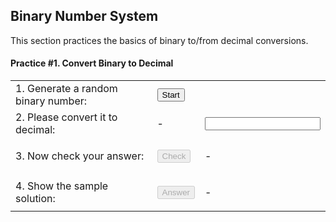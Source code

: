## Binary Number System
This section practices the basics of binary to/from decimal conversions.
#### Practice #1. Convert Binary to Decimal
|     |     |     |
| --- | --- | --- |
| 1. Generate a random binary number: | <button id="p1StartBtn" type="button" class = "btn" onclick="p1Random0ToN()">Start</button>|<p id="p1Data"></p> |
| 2. Please convert it to decimal: | - | <input id="p1Input"> |
| 3. Now check your answer: | <button id="p1CheckBtn" type="button" onclick="p1CheckResult()" disabled="true">Check</button> | <p id="p1Result">-</p> |
| 4. Show the sample solution: | <button id="p1AnswerBtn" type="button" onclick="p1ShowAnswer()" disabled="true">Answer</button> | <p id="p1Answer">-</p> |
<script src = "js/ch2work.js"></script>
